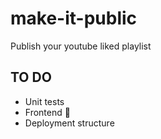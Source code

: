# make-it-public
Publish your youtube liked playlist

## TO DO
- Unit tests
- Frontend 🥵
- Deployment structure
